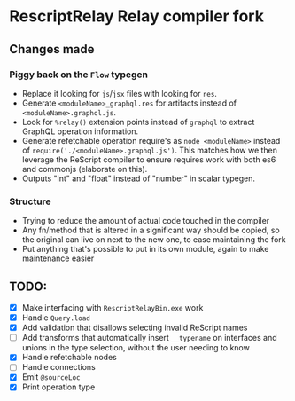 # RescriptRelay Relay compiler fork

## Changes made

### Piggy back on the `Flow` typegen
* Replace it looking for `js`/`jsx` files with looking for `res`.
* Generate `<moduleName>_graphql.res` for artifacts instead of `<moduleName>.graphql.js`.
* Look for `%relay()` extension points instead of `graphql` to extract GraphQL operation information.
* Generate refetchable operation require's as `node_<moduleName>` instead of `require('./<moduleName>.graphql.js')`. This matches how we then leverage the ReScript compiler to ensure requires work with both es6 and commonjs (elaborate on this).
* Outputs "int" and "float" instead of "number" in scalar typegen.

### Structure
* Trying to reduce the amount of actual code touched in the compiler
* Any fn/method that is altered in a significant way should be copied, so the original can live on next to the new one, to ease maintaining the fork
* Put anything that's possible to put in its own module, again to make maintenance easier

## TODO:
* [x] Make interfacing with `RescriptRelayBin.exe` work
* [x] Handle `Query.load`
* [x] Add validation that disallows selecting invalid ReScript names
* [ ] Add transforms that automatically insert `__typename` on interfaces and unions in the type selection, without the user needing to know
* [x] Handle refetchable nodes
* [ ] Handle connections
* [x] Emit `@sourceLoc`
* [x] Print operation type
